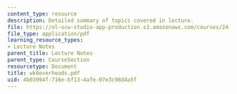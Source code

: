 ```yaml
---
content_type: resource
description: Detailed summary of topics covered in lecture.
file: https://ol-ocw-studio-app-production.s3.amazonaws.com/courses/24-964-topics-in-phonology-fall-2004/4b03994f716ebf134afe07e3c98d4a5f_wk8overheads.pdf
file_type: application/pdf
learning_resource_types:
- Lecture Notes
parent_title: Lecture Notes
parent_type: CourseSection
resourcetype: Document
title: wk8overheads.pdf
uid: 4b03994f-716e-bf13-4afe-07e3c98d4a5f
---
```


